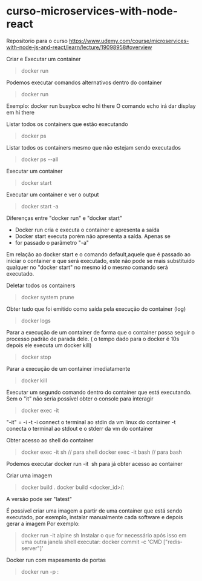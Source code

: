 # curso-microservices-with-node-react
Repositorio para o curso https://www.udemy.com/course/microservices-with-node-js-and-react/learn/lecture/19098958#overview


Criar e Executar um container
> docker run <nome da imagem>

Podemos executar comandos alternativos dentro do container
> docker run <nome da image> <comandos>

Exemplo: docker run busybox echo hi there
O comando echo irá dar display em hi there

Listar todos os containers que estão executando
>docker ps

Listar todos os containers mesmo que não estejam sendo executados
> docker ps --all

Executar um container
>docker start <id>

Executar um container e ver o output
> docker start -a <id>

Diferenças entre "docker run" e "docker start"
- Docker run cria e executa o container e apresenta a saída
- Docker start executa porém não apresenta a saída. Apenas se
- for passado o parâmetro "-a"

Em relação ao docker start e o comando default,aquele que é passado ao iniciar o container e que será executado, este não pode se mais substituido qualquer no "docker start" no mesmo id o mesmo comando será executado.

Deletar todos os containers
> docker system prune

Obter tudo que foi emitido como saída pela execução do container (log)
> docker logs <id>

Parar a execução de um container de forma que o container possa seguir o processo padrão de parada dele. ( o tempo dado para o docker é 10s depois ele executa um docker kill)
> docker stop <id>

Parar a execução de um container imediatamente
> docker kill <id>

Executar um segundo comando dentro do container que está executando. Sem o "it" não seria possível obter o console para interagir
> docker exec -it <id> <comando>

"-it" = -i -t 
-i connect o terminal ao stdin da vm linux do container
-t conecta o terminal ao stdout e o stderr da vm do container

Obter acesso ao shell do container
> docker exec -it <id> sh      // para shell
> docker exec -it <id> bash    // para bash

Podemos executar docker run -it <image name> sh para já obter acesso ao container

Criar uma imagem
> docker build .
> docker build <docker_id>/<nome por exemplo redis>:<version>

A versão pode ser "latest"

É possível criar uma imagem a partir de uma container que está sendo executado, por exemplo, instalar manualmente cada software e depois gerar a imagem
Por exemplo:
> docker run -it alpine sh
Instalar o que for necessário após isso em uma outra janela shell executar:
> docker commit -c 'CMD ["redis-server"]' <id do container>

Docker run com mapeamento de portas
>docker run -p <porta do request>:<porta dentro do container> <image name ou id>

